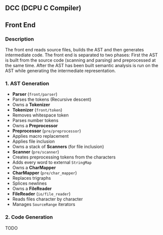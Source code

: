 ## DCC (DCPU C Compiler)

## Front End

### Description

The front end reads source files, builds the AST and then generates intermediate code.
The front end is separated to two phases: First the AST is built from the source code (scanning and parsing) and preprocessed at the same time. After the AST has been built semantic analysis is run on the AST while generating the intermediate representation.

### 1. AST Generation

- **Parser** (`front/parser`)
 - Parses the tokens (Recursive descent)
 - Owns a **Tokenizer**
- **Tokenizer** (`front/token`)
 - Removes whitespace token
 - Parses number tokens
 - Owns a **Preprocessor**
- **Preprocessor** (`pre/preprocessor`)
 - Applies macro replacement
 - Applies file inclusion
 - Owns a stack of **Scanners** (for file inclusion)
- **Scanner** (`pre/scanner`)
 - Creates preprocessing tokens from the characters
 - Adds every word to external `StringMap`
 - Owns a **CharMapper**
- **CharMapper** (`pre/char_mapper`)
 - Replaces trigraphs
 - Splices newlines
 - Owns a **FileReader**
- **FileReader** (`io/file_reader`)
 - Reads files character by character
 - Manages `SourceRange` iterators

### 2. Code Generation

TODO